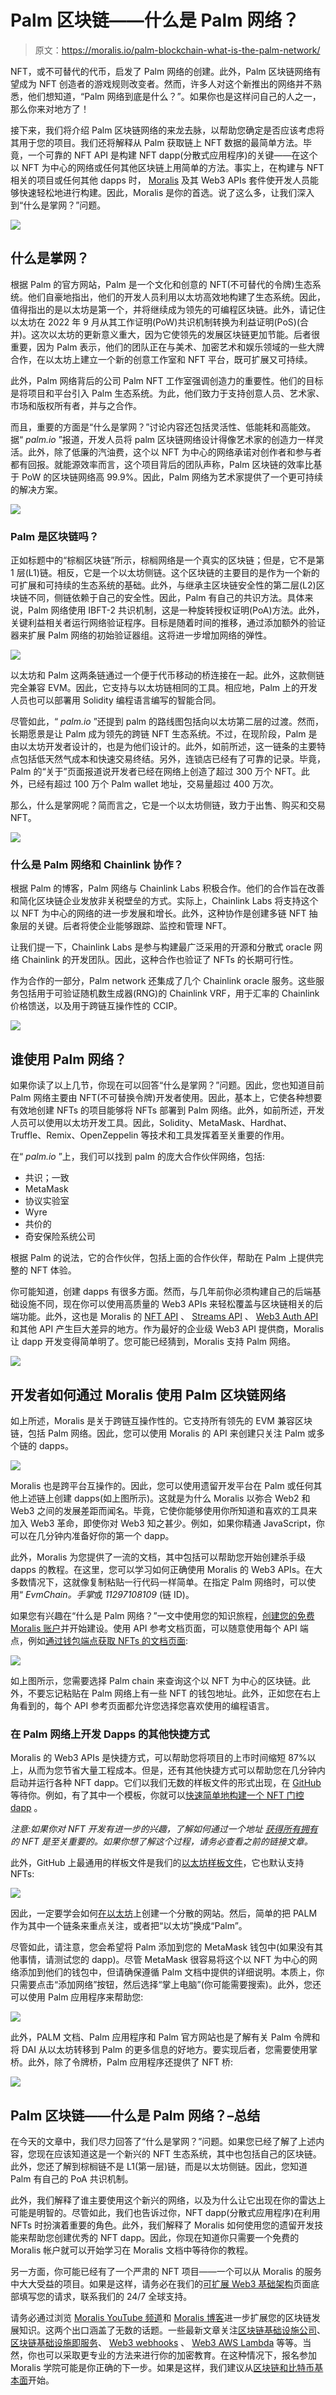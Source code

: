 # Palm 区块链——什么是 Palm 网络？

> 原文：<https://moralis.io/palm-blockchain-what-is-the-palm-network/>

NFT，或不可替代的代币，启发了 Palm 网络的创建。此外，Palm 区块链网络有望成为 NFT 创造者的游戏规则改变者。然而，许多人对这个新推出的网络并不熟悉，他们想知道，“Palm 网络到底是什么？”。如果你也是这样问自己的人之一，那么你来对地方了！

接下来，我们将介绍 Palm 区块链网络的来龙去脉，以帮助您确定是否应该考虑将其用于您的项目。我们还将解释从 Palm 获取链上 NFT 数据的最简单方法。毕竟，一个可靠的 NFT API 是构建 NFT dapp(分散式应用程序)的关键——在这个以 NFT 为中心的网络或任何其他区块链上用简单的方法。事实上，在构建与 NFT 相关的项目或任何其他 dapps 时， [Moralis](https://moralis.io/) 及其 Web3 APIs 套件使开发人员能够快速轻松地进行构建。因此，Moralis 是你的首选。说了这么多，让我们深入到“什么是掌网？”问题。

![](img/6a588b85ee63552e5bd945c3da06f04d.png)

## 什么是掌网？

根据 Palm 的官方网站，Palm 是一个文化和创意的 NFT(不可替代的令牌)生态系统。他们自豪地指出，他们的开发人员利用以太坊高效地构建了生态系统。因此，值得指出的是以太坊是第一个，并将继续成为领先的可编程区块链。此外，请记住以太坊在 2022 年 9 月从其工作证明(PoW)共识机制转换为利益证明(PoS)(合并)。这次以太坊的更新意义重大，因为它使领先的发展区块链更加节能。后者很重要，因为 Palm 表示，他们的团队正在与美术、加密艺术和娱乐领域的一些大牌合作，在以太坊上建立一个新的创意工作室和 NFT 平台，既可扩展又可持续。

此外，Palm 网络背后的公司 Palm NFT 工作室强调创造力的重要性。他们的目标是将项目和平台引入 Palm 生态系统。为此，他们致力于支持创意人员、艺术家、市场和版权所有者，并与之合作。

而且，重要的方面是“什么是掌网？”讨论内容还包括灵活性、低能耗和高能效。据“ *palm.io* ”报道，开发人员将 palm 区块链网络设计得像艺术家的创造力一样灵活。此外，除了低廉的汽油费，这个以 NFT 为中心的网络承诺对创作者和参与者都有回报。就能源效率而言，这个项目背后的团队声称，Palm 区块链的效率比基于 PoW 的区块链网络高 99.9%。因此，Palm 网络为艺术家提供了一个更可持续的解决方案。

![](img/6797b3b9c719eb59ca283129a5a17ddd.png)

### Palm 是区块链吗？

正如标题中的“棕榈区块链”所示，棕榈网络是一个真实的区块链；但是，它不是第 1 层(L1)链。相反，它是一个以太坊侧链。这个区块链的主要目的是作为一个新的可扩展和可持续的生态系统的基础。此外，与继承主区块链安全性的第二层(L2)区块链不同，侧链依赖于自己的安全性。因此，Palm 有自己的共识方法。具体来说，Palm 网络使用 IBFT-2 共识机制，这是一种旋转授权证明(PoA)方法。此外，关键利益相关者运行网络验证程序。目标是随着时间的推移，通过添加额外的验证器来扩展 Palm 网络的初始验证器组。这将进一步增加网络的弹性。

![](img/3bfbeab5108335e5a7192c557bce41bc.png)

以太坊和 Palm 这两条链通过一个便于代币移动的桥连接在一起。此外，这款侧链完全兼容 EVM。因此，它支持与以太坊链相同的工具。相应地，Palm 上的开发人员也可以部署用 Solidity 编程语言编写的智能合同。

尽管如此，“ *palm.io* ”还提到 palm 的路线图包括向以太坊第二层的过渡。然而，长期愿景是让 Palm 成为领先的跨链 NFT 生态系统。不过，在现阶段，Palm 是由以太坊开发者设计的，也是为他们设计的。此外，如前所述，这一链条的主要特点包括低天然气成本和快速交易终结。另外，连锁店已经有了可靠的记录。毕竟，Palm 的“关于”页面报道说开发者已经在网络上创造了超过 300 万个 NFT。此外，已经有超过 100 万个 Palm wallet 地址，交易量超过 400 万次。

那么，什么是掌网呢？简而言之，它是一个以太坊侧链，致力于出售、购买和交易 NFT。

![](img/17b2bc46832e6521de1fd939fa281b68.png)

### 什么是 Palm 网络和 Chainlink 协作？

根据 Palm 的博客，Palm 网络与 Chainlink Labs 积极合作。他们的合作旨在改善和简化区块链企业发放非关税壁垒的方式。实际上，Chainlink Labs 将支持这个以 NFT 为中心的网络的进一步发展和增长。此外，这种协作是创建多链 NFT 抽象层的关键。后者将使企业能够跟踪、监控和管理 NFT。

让我们提一下，Chainlink Labs 是参与构建最广泛采用的开源和分散式 oracle 网络 Chainlink 的开发团队。因此，这种合作也验证了 NFTs 的长期可行性。

作为合作的一部分，Palm network 还集成了几个 Chainlink oracle 服务。这些服务包括用于可验证随机数生成器(RNG)的 Chainlink VRF，用于汇率的 Chainlink 价格馈送，以及用于跨链互操作性的 CCIP。

![](img/8015209b72532acfc4ed498ca863fac4.png)

## 谁使用 Palm 网络？

如果你读了以上几节，你现在可以回答“什么是掌网？”问题。因此，您也知道目前 Palm 网络主要由 NFT(不可替换令牌)开发者使用。因此，基本上，它使各种想要有效地创建 NFTs 的项目能够将 NFTs 部署到 Palm 网络。此外，如前所述，开发人员可以使用以太坊开发工具。因此，Solidity、MetaMask、Hardhat、Truffle、Remix、OpenZeppelin 等技术和工具发挥着至关重要的作用。

在“ *palm.io* ”上，我们可以找到 palm 的庞大合作伙伴网络，包括:

*   共识；一致
*   MetaMask
*   协议实验室
*   Wyre
*   共价的
*   奇安保险系统公司

根据 Palm 的说法，它的合作伙伴，包括上面的合作伙伴，帮助在 Palm 上提供完整的 NFT 体验。

你可能知道，创建 dapps 有很多方面。然而，与几年前你必须构建自己的后端基础设施不同，现在你可以使用高质量的 Web3 APIs 来轻松覆盖与区块链相关的后端功能。此外，这也是 Moralis 的 [NFT API](https://moralis.io/nft-api/) 、 [Streams API](https://moralis.io/streams/) 、 [Web3 Auth API](https://moralis.io/authentication/) 和其他 API 产生巨大差异的地方。作为最好的企业级 Web3 API 提供商，Moralis 让 dapp 开发变得简单明了。您可能已经猜到，Moralis 支持 Palm 网络。

![](img/19be1b4583fe5e1be919d6f7bf815606.png)

## 开发者如何通过 Moralis 使用 Palm 区块链网络

如上所述，Moralis 是关于跨链互操作性的。它支持所有领先的 EVM 兼容区块链，包括 Palm 网络。因此，您可以使用 Moralis 的 API 来创建只关注 Palm 或多个链的 dapps。

![](img/a743cfb2532baaea80c53c267bc9fedf.png)

Moralis 也是跨平台互操作的。因此，您可以使用遗留开发平台在 Palm 或任何其他上述链上创建 dapps(如上图所示)。这就是为什么 Moralis 以弥合 Web2 和 Web3 之间的发展差距而闻名。毕竟，它使你能够使用你所知道和喜欢的工具来加入 Web3 革命，即使你对 Web3 知之甚少。例如，如果你精通 JavaScript，你可以在几分钟内准备好你的第一个 dapp。

此外，Moralis 为您提供了一流的文档，其中包括可以帮助您开始创建杀手级 dapps 的教程。在这里，您可以学习如何正确使用 Moralis 的 Web3 APIs。在大多数情况下，这就像复制粘贴一行代码一样简单。在指定 Palm 网络时，可以使用“ *EvmChain。手掌*或 *11297108109* (链 ID)。

如果您有兴趣在“什么是 Palm 网络？”一文中使用您的知识旅程，[创建您的免费 Moralis 账户](https://admin.moralis.io/register)并开始建设。使用 API 参考文档页面，可以随意使用每个 API 端点，例如[通过钱包端点获取 NFTs 的文档页面](https://docs.moralis.io/reference/getwalletnfts):

![](img/ee25c3e5e60854d1ff6382724a53790c.png)

如上图所示，您需要选择 Palm chain 来查询这个以 NFT 为中心的区块链。此外，不要忘记粘贴在 Palm 网络上有一些 NFT 的钱包地址。此外，正如您在右上角看到的，每个 API 参考页面都允许您选择您喜欢使用的编程语言。

### 在 Palm 网络上开发 Dapps 的其他快捷方式

Moralis 的 Web3 APIs 是快捷方式，可以帮助您将项目的上市时间缩短 87%以上，从而为您节省大量工程成本。但是，还有其他快捷方式可以帮助您在几分钟内启动并运行各种 NFT dapp。它们以我们无数的样板文件的形式出现，在 [GitHub](https://github.com/MoralisWeb3/youtube-tutorials) 等待你。例如，有了其中一个模板，你就可以[快速简单地构建一个 NFT 门控 dapp](https://github.com/MoralisWeb3/youtube-tutorials/tree/main/nft-gating) 。

*注意:如果你对 NFT 开发有进一步的兴趣，了解如何通过一个地址* [*获得所有拥有*](https://moralis.io/how-to-get-all-nfts-owned-by-an-address-3-step-process/) *的 NFT 是至关重要的。如果你想了解这个过程，请务必查看之前的链接文章。*

此外，GitHub 上最通用的样板文件是我们的[以太坊样板文件](https://github.com/ethereum-boilerplate/ethereum-boilerplate)，它也默认支持 NFTs:

![](img/b591a171f294808bbaebdfe66da9f634.png)

因此，一定要学会如何[在以太坊](https://moralis.io/how-to-create-a-decentralized-website-on-ethereum/)上创建一个分散的网站。然后，简单的把 PALM 作为其中一个链条来重点关注，或者把“以太坊”换成“Palm”。

尽管如此，请注意，您会希望将 Palm 添加到您的 MetaMask 钱包中(如果没有其他事情，请测试您的 dapp)。尽管 MetaMask 很容易将这个以 NFT 为中心的网络添加到他们的钱包中，但请确保遵循 Palm 文档中提供的详细说明。本质上，你只需要点击“添加网络”按钮，然后选择“掌上电脑”(你可能需要搜索)。此外，您还可以使用 Palm 应用程序来帮助您:

![](img/5f96ecc72c08616b4f24a0f9a73d7dea.png)

此外，PALM 文档、Palm 应用程序和 Palm 官方网站也是了解有关 Palm 令牌和将 DAI 从以太坊转移到 Palm 的更多信息的好地方。要实现后者，您需要使用掌桥。此外，除了令牌桥，Palm 应用程序还提供了 NFT 桥:

![](img/d4fd26d533dfec6bf2f564e56ff46862.png)

## Palm 区块链——什么是 Palm 网络？–总结

在今天的文章中，我们尽力回答了“什么是掌网？”问题。如果您已经了解了上述内容，您现在应该知道这是一个新兴的 NFT 生态系统，其中也包括自己的区块链。此外，您还了解到棕榈链不是 L1(第一层)链，而是以太坊侧链。因此，您知道 Palm 有自己的 PoA 共识机制。

此外，我们解释了谁主要使用这个新兴的网络，以及为什么让它出现在你的雷达上可能是明智的。尽管如此，我们也告诉过你，NFT dapp(分散式应用程序)在利用 NFTs 时扮演着重要的角色。此外，我们解释了 Moralis 如何使用您的遗留开发技能来帮助您创建优秀的 NFT dapp。因此，你现在知道你只需要一个免费的 Moralis 帐户就可以开始学习在 Moralis 文档中等待你的教程。

另一方面，你可能已经有了一个严肃的 NFT 项目——一个可以从 Moralis 的服务中大大受益的项目。如果是这样，请务必在我们的[可扩展 Web3 基础架构](https://moralis.io/scale/)页面底部填写您的请求，联系我们的 24/7 全球支持。

请务必通过浏览 [Moralis YouTube 频道](https://www.youtube.com/c/MoralisWeb3)和 [Moralis 博客](https://moralis.io/blog/)进一步扩展您的区块链发展知识。这两个出口涵盖了无数的话题。一些最新文章关注[区块链基础设施公司](https://moralis.io/blockchain-infrastructure-companies-how-to-choose-the-right-provider/)、[区块链基础设施即服务](https://moralis.io/what-is-blockchain-infrastructure-as-a-service/)、 [Web3 webhooks](https://moralis.io/moralis-webhooks-an-introduction-to-web3-webhooks/) 、 [Web3 AWS Lambda](https://moralis.io/web3-aws-lambda-use-aws-for-web3-with-an-aws-lambda-web3-provider/) 等等。当然，你也可以采取更专业的方法来进行你的加密教育。在这种情况下，报名参加 Moralis 学院可能是你正确的下一步。如果是这样，我们建议从[区块链和比特币基本面](https://academy.moralis.io/courses/blockchain-bitcoin-101)开始。